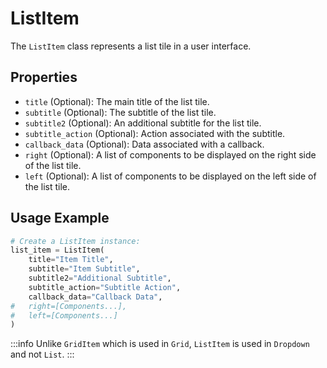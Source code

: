 # ListItem

The `ListItem` class represents a list tile in a user interface.

## Properties

- `title` (Optional): The main title of the list tile.
- `subtitle` (Optional): The subtitle of the list tile.
- `subtitle2` (Optional): An additional subtitle for the list tile.
- `subtitle_action` (Optional): Action associated with the subtitle.
- `callback_data` (Optional): Data associated with a callback.
- `right` (Optional): A list of components to be displayed on the right side of the list tile.
- `left` (Optional): A list of components to be displayed on the left side of the list tile.

## Usage Example

```python
# Create a ListItem instance:
list_item = ListItem(
    title="Item Title",
    subtitle="Item Subtitle",
    subtitle2="Additional Subtitle",
    subtitle_action="Subtitle Action",
    callback_data="Callback Data",
#   right=[Components...],
#   left=[Components...]
)
```

:::info
Unlike `GridItem` which is used in `Grid`, `ListItem` is used in `Dropdown` and not `List`.
:::
